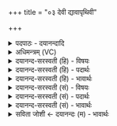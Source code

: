 +++
title = "०३ देवी द्यावापृथिवी"

+++
<details><summary>पदपाठः - दयानन्दादि</summary>

देवी॒ऽइति॒ देवी॑। द्या॒वा॒पृ॒थि॒वी॒ऽइति॑ द्यावापृथिवी। मखस्य॑। वा॒म्। अ॒द्य। शि॒रः॑। रा॒ध्या॒स॒म्। दे॒व॒यज॑न॒ इति॑ देव॒ऽयज॑ने। पृ॒थि॒व्याः। मखाय॑। त्वा॒। म॒खस्य॑। त्वा॒। शी॒र्ष्णे। ३।
</details>

<details><summary>अधिमन्त्रम् (VC)</summary>

- द्यावापृथिव्यौ देवते
- दध्यङ्ङाथर्वण ऋषिः
- ब्राह्मी गायत्री
- षड्जः
</details>

<details><summary>दयानन्द-सरस्वती (हि) - विषयः</summary>

अब यज्ञ विषय को अगले मन्त्र में कहा है ॥
</details>

<details><summary>दयानन्द-सरस्वती (हि) - पदार्थः</summary>

पदार्थान्वयभाषाः -  (देवी) उत्तम गुणों से युक्त (द्यावापृथिवी) प्रकाश और भूमि के तुल्य वर्त्तमान अध्यापिका और उपदेशिका स्त्रियो ! (अद्य) इस समय (पृथिव्याः) पृथिवी के बीच (देवयजने) विद्वानों के यज्ञस्थल में (वाम्) तुम दोनों के (मखस्य) यज्ञ के (शिरः) उत्तम अवयव को मैं (राध्यासम्) सम्यक् सिद्ध करूँ (मखस्य) यज्ञ के (शीर्ष्णे) उत्तम अवयव की सिद्धि के लिये (त्वा) तुझको और (मखाय) यज्ञ के लिये (त्वा) तुझको सम्यक् सिद्ध करूँ ॥३ ॥
</details>

<details><summary>दयानन्द-सरस्वती (हि) - भावार्थः</summary>

भावार्थभाषाः -  इस मन्त्र में वाचकलुप्तोपमालङ्कार है। हे मनुष्यो ! इस जगत् में जैसे सूर्य और भूमि उत्तम अवयव के तुल्य वर्त्तमान हैं, वैसे आप लोग सबसे उत्तम वर्त्तो, जिससे सब सङ्गतियों का आश्रय यज्ञ पूर्ण होवे ॥३ ॥
</details>

<details><summary>दयानन्द-सरस्वती (सं) - विषयः</summary>

अथ यज्ञविषयमाह ॥
</details>

<details><summary>दयानन्द-सरस्वती (सं) - पदार्थः</summary>

पदार्थान्वयभाषाः -  देवी द्यावापृथिव्यध्यापिकोपदेशिके स्त्रियावद्य पृथिव्या देवयजने वां मखस्य शिरो राध्यासम्। मखस्य शीर्ष्णे त्वा मखाय त्वा राध्यासम् ॥३ ॥
</details>

<details><summary>दयानन्द-सरस्वती (सं) - भावार्थः</summary>

भावार्थभाषाः -  अत्र वाचकलुप्तोपमालङ्कारः। हे मनुष्याः ! अत्र जगति यथा सूर्यभूमी उत्तमाङ्गवद्वर्त्तेते, तथैव भवन्तः सर्वोत्तमा वर्त्तन्तां येन सर्वसङ्गत्यधिष्ठानो यज्ञः पूर्णः स्यात् ॥३ ॥
</details>

<details><summary>सविता जोशी ← दयानन्दः (म) - भावार्थः</summary>

भावार्थभाषाः -  या मंत्रात वाचकलुप्तोपमालंकार आहे. हे माणसांनो ! सूर्य व भूमी हे जसे जगाचे (जगतरूपी यज्ञाचे) उत्तम अवयव आहेत. तसे तुम्ही सर्वांशी चांगल्या रीतीने वागल्यास संगतिकरणाचा यज्ञ पूर्ण होईल.
</details>